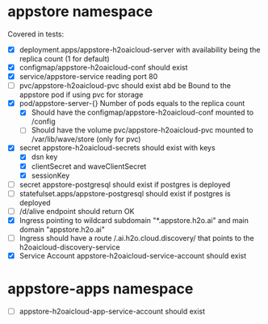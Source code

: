 # appstore namespace

Covered in tests:
* [x] deployment.apps/appstore-h2oaicloud-server  with availability being the replica count (1 for default)
* [x] configmap/appstore-h2oaicloud-conf should exist
* [x] service/appstore-service reading port 80
* [ ] pvc/appstore-h2oaicloud-pvc should exist abd be Bound to the appstore pod if using pvc for storage
* [x] pod/appstore-server-{} Number of pods equals to the replica count
    * [x] Should have the configmap/appstore-h2oaicloud-conf mounted to /config
    * [ ]  Should have the volume  pvc/appstore-h2oaicloud-pvc mounted to /var/lib/wave/store (only for pvc)
* [x] secret appstore-h2oaicloud-secrets should exist with keys
    * [x] dsn key
    * [x] clientSecret and waveClientSecret
    * [x] sessionKey
* [ ] secret appstore-postgresql should exist if postgres is deployed
* [ ] statefulset.apps/appstore-postgresql should exist if postgres is deployed
* [ ] /d/alive endpoint should return OK
* [x] Ingress pointing to wildcard subdomain "*.appstore.h2o.ai"  and main domain "appstore.h2o.ai"
* [ ] Ingress should have a route /.ai.h2o.cloud.discovery/ that points to the h2oaicloud-discovery-service 
* [x] Service Account appstore-h2oaicloud-service-account should exist

# appstore-apps namespace

* [ ] appstore-h2oaicloud-app-service-account should exist